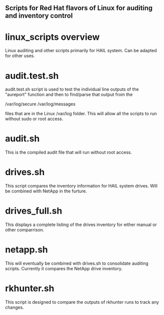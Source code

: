 ## Scripts for Red Hat flavors of Linux for auditing and inventory control

# linux_scripts overview

Linux auditing and other scripts primarily for HAIL system.  Can be adapted for other uses.

# audit.test.sh

audit.test.sh script is used to test the individual line outputs of the "aureport" function and then to find/parse that output from the

/var/log/secure
/var/log/messages

files that are in the Linux /var/log folder.  This will allow all the scripts to run without sudo or root access.

# audit.sh

This is the compiled audit file that will run without root access.

# drives.sh

This script compares the inventory information for HAIL system drives.  Will be combined with NetApp in the furture.

# drives_full.sh

This displays a complete listing of the drives inventory for either manual or other comparrison.

# netapp.sh

This will eventually be combined with drives.sh to consolidate auditing scripts.  Currently it compares the NetApp drive inventory.

# rkhunter.sh

This script is designed to compare the outputs of rkhunter runs to track any changes.
